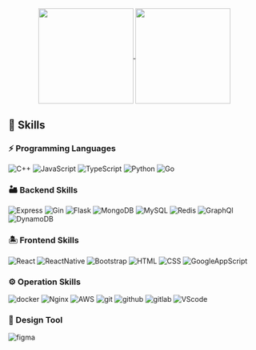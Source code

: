 ##

<p align="center">
  <a href="https://github.com/anuraghazra/github-readme-stats">
    <img align="center" height="190" src="https://github-readme-stats-peach-two.vercel.app/api?username=fatsoap&show_icons=true&count_private=true&theme=prussian" />
  </a>
  <a href="https://github.com/anuraghazra/github-readme-stats">
    <img align="center" height="190" src="https://github-readme-stats-peach-two.vercel.app/api/top-langs/?username=fatsoap&langs_count=10&layout=compact&exclude_repo=fatsoap.github.io&theme=prussian" />
  </a>
</p>

##

## 🚀 Skills

### ⚡ Programming Languages

![C++](https://img.shields.io/badge/C%2B%2B-00599C?logo=c%2B%2B&logoColor=white)
![JavaScript](https://img.shields.io/badge/-JavaScript-F7DF1E?logo=javascript&logoColor=white)
![TypeScript](https://img.shields.io/badge/-TypeScript-3178C6?logo=typescript&logoColor=white)
![Python](https://img.shields.io/badge/Python-3776AB?logo=python&logoColor=white)
![Go](https://img.shields.io/badge/-Golang-00ADD8?logo=go&logoColor=white)


### 🏜️ Backend Skills

![Express](https://img.shields.io/badge/-Express-000000?logo=express&logoColor=white)
![Gin](https://img.shields.io/badge/-Gin-00ADD8?link=https://github.com/gin-gonic/gin)
![Flask](https://img.shields.io/badge/-Flask-000000?logo=flask&logoColor=white)
![MongoDB](https://img.shields.io/badge/MongoDB-4EA94B?logo=mongodb&logoColor=white)
![MySQL](https://img.shields.io/badge/MySQL-4479A1?logo=MySQL&logoColor=white)
![Redis](https://img.shields.io/badge/Redis-DC382D?logo=redis&logoColor=white)
![GraphQl](https://img.shields.io/badge/GraphQl-E10098?logo=graphql&logoColor=white)
![DynamoDB](https://img.shields.io/badge/DynamoDB-4053D6?logo=Amazon%20DynamoDB&logoColor=white)

### 🏝️ Frontend Skills

![React](https://img.shields.io/badge/-React-61DAFB?logo=react&logoColor=white)
![ReactNative](https://img.shields.io/badge/-Expo-000020?logo=expo&logoColor=white)
![Bootstrap](https://img.shields.io/badge/-Bootstrap-7952B3?logo=bootstrap&logoColor=white)
![HTML](https://img.shields.io/badge/HTML-E34F26?logo=html5&logoColor=white)
![CSS](https://img.shields.io/badge/CSS-1572B6?logo=css3&logoColor=white)
![GoogleAppScript](https://img.shields.io/badge/GoogleAppScript-4285F4?logo=google&logoColor=white)


### ⚙️ Operation Skills

![docker](https://img.shields.io/badge/-Docker-2496ED?logo=docker&logoColor=white)
![Nginx](https://img.shields.io/badge/-Nginx-009639?logo=nginx&logoColor=white)
![AWS](https://img.shields.io/badge/-AWS%20Cloud-232F3E?logo=Amazon%20AWS)
![git](https://img.shields.io/badge/-Git-F05032?logo=git&logoColor=white)
![github](https://img.shields.io/badge/-Github-181717?logo=github&logoColor=white)
![gitlab](https://img.shields.io/badge/-Gitlab-181717?logo=gitlab&logoColor=white)
![VScode](https://img.shields.io/badge/-VS%20Code-007ACC?logo=visual%20studio%20code&logoColor=white)

### 🎨 Design Tool

![figma](https://img.shields.io/badge/-Figma-F24E1E?logo=figma&logoColor=white)

